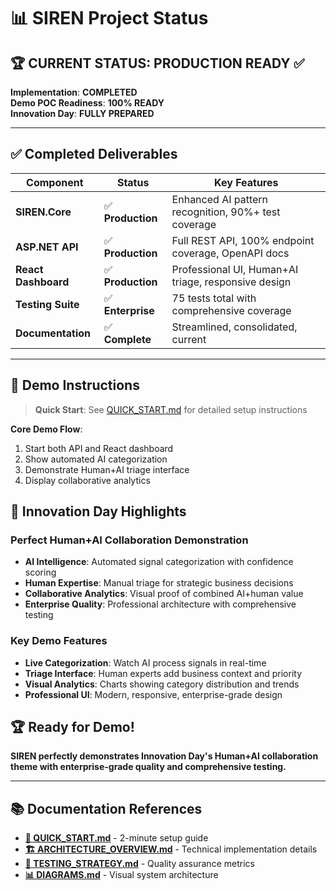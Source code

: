# 📊 SIREN Project Status

## 🏆 **CURRENT STATUS: PRODUCTION READY** ✅

**Implementation**: **COMPLETED**  
**Demo POC Readiness**: **100% READY**  
**Innovation Day**: **FULLY PREPARED**

---

## ✅ **Completed Deliverables**

| Component | Status | Key Features |
|-----------|--------|-------------|
| **SIREN.Core** | ✅ **Production** | Enhanced AI pattern recognition, 90%+ test coverage |
| **ASP.NET API** | ✅ **Production** | Full REST API, 100% endpoint coverage, OpenAPI docs |
| **React Dashboard** | ✅ **Production** | Professional UI, Human+AI triage, responsive design |
| **Testing Suite** | ✅ **Enterprise** | 75 tests total with comprehensive coverage |
| **Documentation** | ✅ **Complete** | Streamlined, consolidated, current |

---

## 🚀 **Demo Instructions** 

> **Quick Start**: See [QUICK_START.md](QUICK_START.md) for detailed setup instructions

**Core Demo Flow**:
1. Start both API and React dashboard
2. Show automated AI categorization
3. Demonstrate Human+AI triage interface
4. Display collaborative analytics

## 🎯 **Innovation Day Highlights**

### **Perfect Human+AI Collaboration Demonstration**
- **AI Intelligence**: Automated signal categorization with confidence scoring
- **Human Expertise**: Manual triage for strategic business decisions  
- **Collaborative Analytics**: Visual proof of combined AI+human value
- **Enterprise Quality**: Professional architecture with comprehensive testing

### **Key Demo Features**
- **Live Categorization**: Watch AI process signals in real-time
- **Triage Interface**: Human experts add business context and priority
- **Visual Analytics**: Charts showing category distribution and trends
- **Professional UI**: Modern, responsive, enterprise-grade design

## 🏆 **Ready for Demo!**

**SIREN perfectly demonstrates Innovation Day's Human+AI collaboration theme with enterprise-grade quality and comprehensive testing.**

---

## 📚 **Documentation References**

- **[🚀 QUICK_START.md](QUICK_START.md)** - 2-minute setup guide
- **[🏗️ ARCHITECTURE_OVERVIEW.md](ARCHITECTURE_OVERVIEW.md)** - Technical implementation details  
- **[🧪 TESTING_STRATEGY.md](TESTING_STRATEGY.md)** - Quality assurance metrics
- **[📊 DIAGRAMS.md](DIAGRAMS.md)** - Visual system architecture